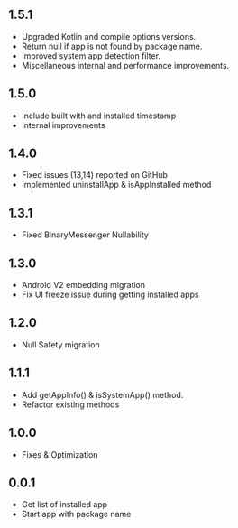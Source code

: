 ## 1.5.1

* Upgraded Kotlin and compile options versions.
* Return null if app is not found by package name.
* Improved system app detection filter.
* Miscellaneous internal and performance improvements.

## 1.5.0

* Include built with and installed timestamp
* Internal improvements

## 1.4.0

* Fixed issues (13,14) reported on GitHub
* Implemented uninstallApp & isAppInstalled method

## 1.3.1

* Fixed BinaryMessenger Nullability

## 1.3.0

* Android V2 embedding migration
* Fix UI freeze issue during getting installed apps

## 1.2.0

* Null Safety migration

## 1.1.1

* Add getAppInfo() & isSystemApp() method.
* Refactor existing methods

## 1.0.0

* Fixes & Optimization

## 0.0.1

* Get list of installed app
* Start app with package name
